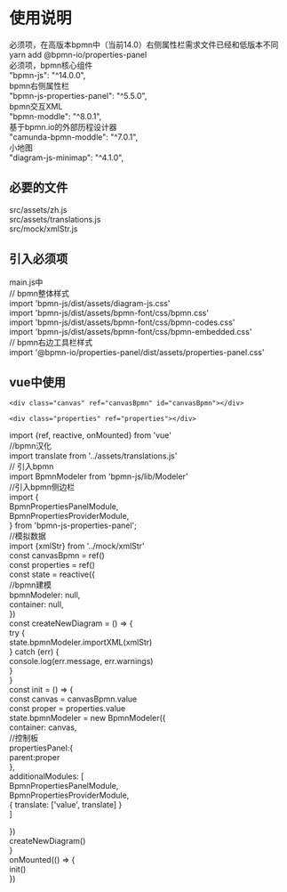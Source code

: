 # 使用说明
必须项，在高版本bpmn中（当前14.0）右侧属性栏需求文件已经和低版本不同  
yarn add @bpmn-io/properties-panel  
必须项，bpmn核心组件  
"bpmn-js": "^14.0.0",  
bpmn右侧属性栏  
"bpmn-js-properties-panel": "^5.5.0",  
bpmn交互XML  
"bpmn-moddle": "^8.0.1",  
基于bpmn.io的外部历程设计器  
"camunda-bpmn-moddle": "^7.0.1",  
小地图  
"diagram-js-minimap": "^4.1.0",  
## 必要的文件
src/assets/zh.js  
src/assets/translations.js  
src/mock/xmlStr.js  
## 引入必须项
main.js中  
// bpmn整体样式  
import 'bpmn-js/dist/assets/diagram-js.css'  
import 'bpmn-js/dist/assets/bpmn-font/css/bpmn.css'  
import 'bpmn-js/dist/assets/bpmn-font/css/bpmn-codes.css'  
import 'bpmn-js/dist/assets/bpmn-font/css/bpmn-embedded.css'  
// bpmn右边工具栏样式  
import '@bpmn-io/properties-panel/dist/assets/properties-panel.css'  
## vue中使用

[//]: # (<body>)
<!--    画布区域-->
    <div class="canvas" ref="canvasBpmn" id="canvasBpmn"></div>
<!--    侧边栏区域-->
    <div class="properties" ref="properties"></div>

[//]: # (<script>)
import {ref, reactive, onMounted} from 'vue'  
//bpmn汉化  
import translate from '../assets/translations.js'  
// 引入bpmn  
import BpmnModeler from 'bpmn-js/lib/Modeler'  
//引入bpmn侧边栏  
import {  
BpmnPropertiesPanelModule,  
BpmnPropertiesProviderModule,  
} from 'bpmn-js-properties-panel';  
//模拟数据  
import {xmlStr} from '../mock/xmlStr'  
const canvasBpmn = ref()  
const properties = ref()  
const state = reactive({  
//bpmn建模  
bpmnModeler: null,  
container: null,  
})  
const createNewDiagram = () => {  
try {  
state.bpmnModeler.importXML(xmlStr)  
} catch (err) {  
console.log(err.message, err.warnings)  
}  
}  
const init = () => {  
const canvas = canvasBpmn.value  
const proper = properties.value  
state.bpmnModeler = new BpmnModeler({  
container: canvas,  
//控制板  
propertiesPanel:{  
parent:proper  
},  
additionalModules: [  
BpmnPropertiesPanelModule,  
BpmnPropertiesProviderModule,  
{ translate: ['value', translate] }  
]  

})  
createNewDiagram()  
}  
onMounted(() => {  
init()  
})  